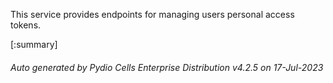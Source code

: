 






This service provides endpoints for managing users personal access tokens.

[:summary]

###### Auto generated by Pydio Cells Enterprise Distribution v4.2.5 on 17-Jul-2023
